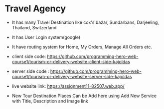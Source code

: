 # Travel Agency

* It has many Travel Destination like cox's bazar, Sundarbans, Darjeeling, Thailand, Switzerland

* It has User Login system(google)

* It have routing system for Home, My Orders, Manage All Orders etc.

* client side code: https://github.com/programming-hero-web-course1/tourism-or-delivery-website-client-side-kajoldas

* server side code : https://github.com/programming-hero-web-course1/tourism-or-delivery-website-server-side-kajoldas


* live website link: https://assignment11-82507.web.app/

* New Tour Destination Places Can be Add here using Add New Service with Title, Description and Image link